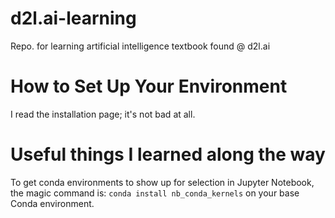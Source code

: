 # d2l.ai-learning

Repo. for learning artificial intelligence textbook found @ d2l.ai

# How to Set Up Your Environment

I read the installation page; it's not bad at all.

# Useful things I learned along the way

To get conda environments to show up for selection in Jupyter Notebook, the magic command is:
`conda install nb_conda_kernels` on your base Conda environment.
